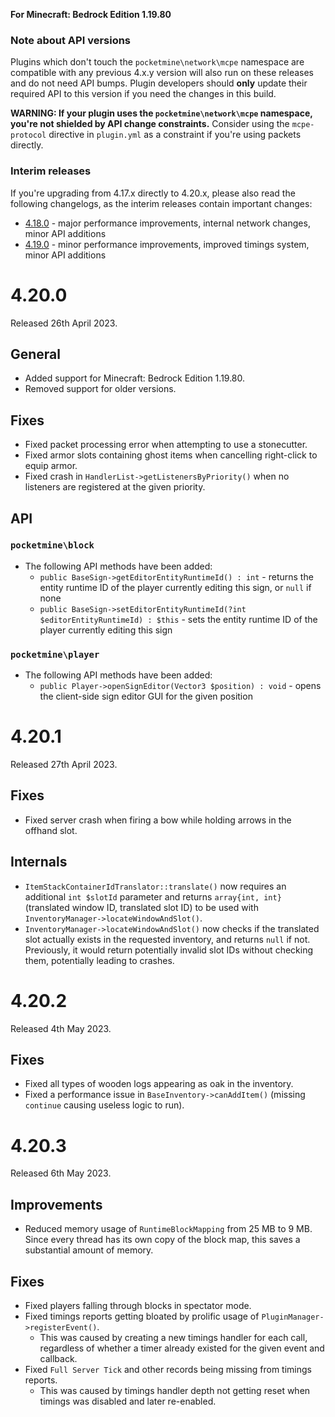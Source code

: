 **For Minecraft: Bedrock Edition 1.19.80**

### Note about API versions
Plugins which don't touch the `pocketmine\network\mcpe` namespace are compatible with any previous 4.x.y version will also run on these releases and do not need API bumps.
Plugin developers should **only** update their required API to this version if you need the changes in this build.

**WARNING: If your plugin uses the `pocketmine\network\mcpe` namespace, you're not shielded by API change constraints.**
Consider using the `mcpe-protocol` directive in `plugin.yml` as a constraint if you're using packets directly.

### Interim releases
If you're upgrading from 4.17.x directly to 4.20.x, please also read the following changelogs, as the interim releases contain important changes:

- [4.18.0](https://github.com/pmmp/PocketMine-MP/blob/4.20.0/changelogs/4.18.md#4180) - major performance improvements, internal network changes, minor API additions
- [4.19.0](https://github.com/pmmp/PocketMine-MP/blob/4.20.0/changelogs/4.19.md#4190) - minor performance improvements, improved timings system, minor API additions

# 4.20.0
Released 26th April 2023.

## General
- Added support for Minecraft: Bedrock Edition 1.19.80.
- Removed support for older versions.

## Fixes
- Fixed packet processing error when attempting to use a stonecutter.
- Fixed armor slots containing ghost items when cancelling right-click to equip armor.
- Fixed crash in `HandlerList->getListenersByPriority()` when no listeners are registered at the given priority.

## API
### `pocketmine\block`
- The following API methods have been added:
  - `public BaseSign->getEditorEntityRuntimeId() : int` - returns the entity runtime ID of the player currently editing this sign, or `null` if none
  - `public BaseSign->setEditorEntityRuntimeId(?int $editorEntityRuntimeId) : $this` - sets the entity runtime ID of the player currently editing this sign

### `pocketmine\player`
- The following API methods have been added:
  - `public Player->openSignEditor(Vector3 $position) : void` - opens the client-side sign editor GUI for the given position

# 4.20.1
Released 27th April 2023.

## Fixes
- Fixed server crash when firing a bow while holding arrows in the offhand slot.

## Internals
- `ItemStackContainerIdTranslator::translate()` now requires an additional `int $slotId` parameter and returns `array{int, int}` (translated window ID, translated slot ID) to be used with `InventoryManager->locateWindowAndSlot()`.
- `InventoryManager->locateWindowAndSlot()` now checks if the translated slot actually exists in the requested inventory, and returns `null` if not. Previously, it would return potentially invalid slot IDs without checking them, potentially leading to crashes.

# 4.20.2
Released 4th May 2023.

## Fixes
- Fixed all types of wooden logs appearing as oak in the inventory.
- Fixed a performance issue in `BaseInventory->canAddItem()` (missing `continue` causing useless logic to run).

# 4.20.3
Released 6th May 2023.

## Improvements
- Reduced memory usage of `RuntimeBlockMapping` from 25 MB to 9 MB. Since every thread has its own copy of the block map, this saves a substantial amount of memory.

## Fixes
- Fixed players falling through blocks in spectator mode.
- Fixed timings reports getting bloated by prolific usage of `PluginManager->registerEvent()`.
  - This was caused by creating a new timings handler for each call, regardless of whether a timer already existed for the given event and callback.
- Fixed `Full Server Tick` and other records being missing from timings reports.
  - This was caused by timings handler depth not getting reset when timings was disabled and later re-enabled.
